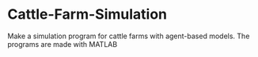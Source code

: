 # Cattle-Farm-Simulation
Make a simulation program for cattle farms with agent-based models. The programs are made with MATLAB
